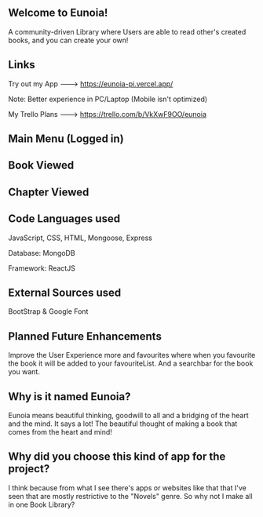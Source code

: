
## Welcome to Eunoia!
A community-driven Library where Users are able to read other's created books, and you can create your own!


## Links
Try out my App ---> https://eunoia-pi.vercel.app/

Note: Better experience in PC/Laptop (Mobile isn't optimized)

My Trello Plans ---> https://trello.com/b/VkXwF9OO/eunoia



## Main Menu (Logged in)


## Book Viewed


## Chapter Viewed


## Code Languages used
JavaScript, CSS, HTML, Mongoose, Express

Database: MongoDB

Framework: ReactJS

## External Sources used
BootStrap & Google Font

## Planned Future Enhancements
Improve the User Experience more and favourites where when you favourite the book it will be added to your
favouriteList. And a searchbar for the book you want.

## Why is it named Eunoia?
Eunoia means beautiful thinking, goodwill to all and a bridging of the heart and the mind.
It says a lot! The beautiful thought of making a book that comes from the heart and mind!

## Why did you choose this kind of app for the project?
I think because from what I see there's apps or websites like that that I've seen that are mostly
restrictive to the "Novels" genre. So why not I make all in one Book Library?


